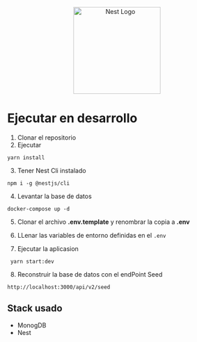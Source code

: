 <p align="center">
  <a href="http://nestjs.com/" target="blank"><img src="https://nestjs.com/img/logo-small.svg" width="200" alt="Nest Logo" /></a>
</p>


# Ejecutar en desarrollo

1. Clonar el repositorio
2. Ejecutar
```
yarn install
```
3. Tener Nest Cli instalado
```
npm i -g @nestjs/cli
```
4. Levantar la base de datos
```
docker-compose up -d
```

5. Clonar el archivo __.env.template__ y renombrar la copia a __.env__

6. LLenar las variables de entorno definidas en el ```.env```


7. Ejecutar la aplicasion
```
 yarn start:dev
```

8. Reconstruir la base de datos con el endPoint Seed

```
http://localhost:3000/api/v2/seed
```


## Stack usado
* MonogDB
* Nest